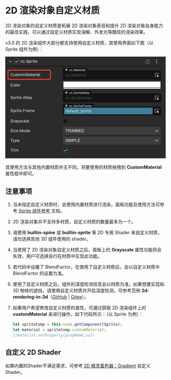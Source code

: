 # 2D 渲染对象自定义材质

2D 渲染对象的自定义材质是拓展 2D 渲染对象表现和提升 2D 渲染对象自身能力的最佳实践，可以通过自定义材质实现溶解、外发光等酷炫的渲染效果。

v3.0 的 2D 渲染组件大部分都支持使用自定义材质，其使用界面如下图（以 Sprite 组件为例）：

![UIMaterial](ui-material/UIMaterial.png)

其使用方法与其他内置材质并无不同，将要使用的材质拖拽到 **CustomMaterial** 属性框中即可。

## 注意事项

1. 当未指定自定义材质时，会使用内置材质进行渲染，面板功能及使用方法可参考 [Sprite 组件参考](../editor/sprite.md) 文档。
2. 2D 渲染对象并不支持多材质，自定义材质的数量最多为一个。
3. 请使用 **builtin-spine** 或 **builtin-sprite** 等 2D 专用 Shader 来自定义材质，请勿选择其他 3D 组件使用的 shader。
4. 当使用了 2D 渲染对象自定义材质之后，面板上的 **Grayscale** 属性功能将会失效，用户可选择自行在材质中实现此功能。
5. 若代码中设置了 BlendFactor，在使用了自定义材质后，会以自定义材质中 BlendFactor 的设置为准。
6. 使用了自定义材质之后，组件的深度检测信息会以材质为准。如果想要实现和 3D 物体的遮挡，请使用自定义材质并开启深度检测。可参考范例 **2d-rendering-in-3d**（[GitHub](https://github.com/cocos/cocos-test-projects/tree/v3.8/assets/cases/2D) | [Gitee](https://gitee.com/mirrors_cocos-creator/test-cases-3d/tree/v3.8/assets/cases/2d-rendering-in-3d)）。
7. 如果用户希望修改自定义材质的属性，可通过获取 2D 渲染组件上的 **customMaterial** 来进行操作，如下代码所示：（以 Sprite 为例）：

    ```ts
    let spriteComp = this.node.getComponent(Sprite);
    let material = spriteComp.customMaterial;
    //material.setProperty(propName,val)
    ```
  
## 自定义 2D Shader

如果内置的Shader不满足需求，可参考 [2D 精灵着色器：Gradient](../../../shader/write-effect-2d-sprite-gradient.md) 自定义 Shader。

